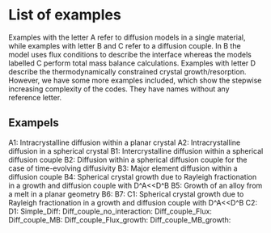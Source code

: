 # List of examples
Examples with the letter A refer to diffusion models in a single material, while examples with letter B and C refer to a diffusion couple. In B the model uses flux conditions to describe the interface whereas the models labelled C perform total mass balance calculations. Examples with letter D describe the thermodynamically constrained crystal growth/resorption. However, we have some more examples included, which show the stepwise increasing complexity of the codes. They have names without any reference letter.

## Exampels

A1: Intracrystalline diffusion within a planar crystal
A2: Intracrystalline diffusion in a spherical crystal
B1: Intercrystalline diffusion within a spherical diffusion couple
B2: Diffusion within a spherical diffusion couple for the case of time-evolving diffusivity
B3: Major element diffusion within a diffusion couple
B4: Spherical crystal growth due to Rayleigh fractionation in a growth and diffusion couple with D^A<<D^B
B5: Growth of an alloy from a melt in a planar geometry
B6: 
B7:
C1: Spherical crystal growth due to Rayleigh fractionation in a growth and diffusion couple with D^A<<D^B
C2:
D1:
Simple_Diff:
Diff_couple_no_interaction:
Diff_couple_Flux:
Diff_couple_MB:
Diff_couple_Flux_growth:
Diff_couple_MB_growth:
